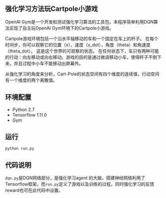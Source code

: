 ## 强化学习方法玩Cartpole小游戏

OpenAI Gym是一个开发和测试强化学习算法的工具包，本程序简单利用DQN算法实现了自主玩OpenAI Gym环境下的Cartpole小游戏。

Cartpole游戏环境包括一个沿水平轴移动的车和一个固定在车上的杆子。 在每个时间步，你可以观察它的位置（x），速度（x_dot），角度（theta）和角速度（theta_dot）。 这是这个世界的可观察的状态。 在任何状态下，车只有两种可能的行动：向左移动或向右移动。游戏的目的是通过微调移动小车，使得杆子不倒下来，并且过程中小车不能移动出屏幕外。

从强化学习的角度来分析，Cart-Pole的状态空间有四个维度的连续值，行动空间有一个维度的两个离散值。

## 环境配置

- Python 2.7
- Tensorflow 1.11.0
- Gym

## 运行

`python run.py`

## 代码说明

`dqn.py`是DQN网络部分，是强化学习agent 的大脑，搭建神经网络利用了Tensorflow框架。而`run.py`定义了游戏以及训练的过程，同时强化学习的反馈reward也可在此代码中设置。